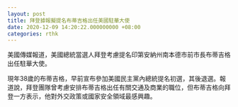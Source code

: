 ```yaml
---
layout: post
title: 拜登據報擬提名布蒂吉格出任美國駐華大使
date: 2020-12-09 14:20:22.000000000 +08:00
categories: rthk
---
```


美國傳媒報道，美國總統當選人拜登考慮提名印第安納州南本德市前市長布蒂吉格出任駐華大使。

現年38歲的布蒂吉格，早前宣布參加美國民主黨內總統提名初選，其後退選。報道說，拜登團隊曾考慮安排布蒂吉格出任有關交通及商業的職位，但布蒂吉格向拜登一方表示，他對外交政策或國家安全領域最感興趣。
